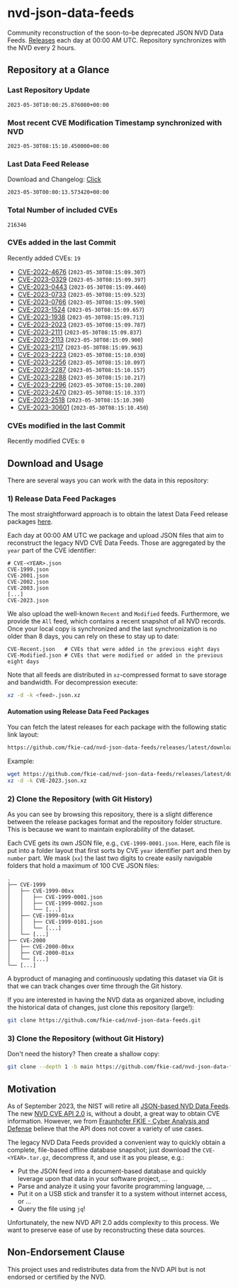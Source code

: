 # nvd-json-data-feeds

Community reconstruction of the soon-to-be deprecated JSON NVD Data Feeds. 
[Releases](https://github.com/fkie-cad/nvd-json-data-feeds/releases/latest) each day at 00:00 AM UTC.
Repository synchronizes with the NVD every 2 hours.

## Repository at a Glance

### Last Repository Update

```plain
2023-05-30T10:00:25.876080+00:00
```

### Most recent CVE Modification Timestamp synchronized with NVD

```plain
2023-05-30T08:15:10.450000+00:00
```

### Last Data Feed Release

Download and Changelog: [Click](https://github.com/fkie-cad/nvd-json-data-feeds/releases/latest)

```plain
2023-05-30T00:00:13.573420+00:00
```

### Total Number of included CVEs

```plain
216346
```

### CVEs added in the last Commit

Recently added CVEs: `19`

* [CVE-2022-4676](CVE-2022/CVE-2022-46xx/CVE-2022-4676.json) (`2023-05-30T08:15:09.307`)
* [CVE-2023-0329](CVE-2023/CVE-2023-03xx/CVE-2023-0329.json) (`2023-05-30T08:15:09.397`)
* [CVE-2023-0443](CVE-2023/CVE-2023-04xx/CVE-2023-0443.json) (`2023-05-30T08:15:09.460`)
* [CVE-2023-0733](CVE-2023/CVE-2023-07xx/CVE-2023-0733.json) (`2023-05-30T08:15:09.523`)
* [CVE-2023-0766](CVE-2023/CVE-2023-07xx/CVE-2023-0766.json) (`2023-05-30T08:15:09.590`)
* [CVE-2023-1524](CVE-2023/CVE-2023-15xx/CVE-2023-1524.json) (`2023-05-30T08:15:09.657`)
* [CVE-2023-1938](CVE-2023/CVE-2023-19xx/CVE-2023-1938.json) (`2023-05-30T08:15:09.713`)
* [CVE-2023-2023](CVE-2023/CVE-2023-20xx/CVE-2023-2023.json) (`2023-05-30T08:15:09.787`)
* [CVE-2023-2111](CVE-2023/CVE-2023-21xx/CVE-2023-2111.json) (`2023-05-30T08:15:09.837`)
* [CVE-2023-2113](CVE-2023/CVE-2023-21xx/CVE-2023-2113.json) (`2023-05-30T08:15:09.900`)
* [CVE-2023-2117](CVE-2023/CVE-2023-21xx/CVE-2023-2117.json) (`2023-05-30T08:15:09.963`)
* [CVE-2023-2223](CVE-2023/CVE-2023-22xx/CVE-2023-2223.json) (`2023-05-30T08:15:10.030`)
* [CVE-2023-2256](CVE-2023/CVE-2023-22xx/CVE-2023-2256.json) (`2023-05-30T08:15:10.097`)
* [CVE-2023-2287](CVE-2023/CVE-2023-22xx/CVE-2023-2287.json) (`2023-05-30T08:15:10.157`)
* [CVE-2023-2288](CVE-2023/CVE-2023-22xx/CVE-2023-2288.json) (`2023-05-30T08:15:10.217`)
* [CVE-2023-2296](CVE-2023/CVE-2023-22xx/CVE-2023-2296.json) (`2023-05-30T08:15:10.280`)
* [CVE-2023-2470](CVE-2023/CVE-2023-24xx/CVE-2023-2470.json) (`2023-05-30T08:15:10.337`)
* [CVE-2023-2518](CVE-2023/CVE-2023-25xx/CVE-2023-2518.json) (`2023-05-30T08:15:10.390`)
* [CVE-2023-30601](CVE-2023/CVE-2023-306xx/CVE-2023-30601.json) (`2023-05-30T08:15:10.450`)


### CVEs modified in the last Commit

Recently modified CVEs: `0`



## Download and Usage

There are several ways you can work with the data in this repository:

### 1) Release Data Feed Packages

The most straightforward approach is to obtain the latest Data Feed release packages [here](https://github.com/fkie-cad/nvd-json-data-feeds/releases/latest).

Each day at 00:00 AM UTC we package and upload JSON files that aim to reconstruct the legacy NVD CVE Data Feeds.
Those are aggregated by the `year` part of the CVE identifier:

```
# CVE-<YEAR>.json
CVE-1999.json
CVE-2001.json
CVE-2002.json
CVE-2003.json
[...]
CVE-2023.json
```

We also upload the well-known `Recent` and `Modified` feeds.
Furthermore, we provide the `All` feed, which contains a recent snapshot of all NVD records.
Once your local copy is synchronized and the last synchronization is no older than 8 days, you can rely on these to stay up to date:

```plain
CVE-Recent.json   # CVEs that were added in the previous eight days
CVE-Modified.json # CVEs that were modified or added in the previous eight days
```

Note that all feeds are distributed in `xz`-compressed format to save storage and bandwidth.
For decompression execute:

```sh
xz -d -k <feed>.json.xz
```


#### Automation using Release Data Feed Packages

You can fetch the latest releases for each package with the following static link layout:

```sh
https://github.com/fkie-cad/nvd-json-data-feeds/releases/latest/download/CVE-<YEAR>.json.xz
```

Example:

```sh
wget https://github.com/fkie-cad/nvd-json-data-feeds/releases/latest/download/CVE-2023.json.xz
xz -d -k CVE-2023.json.xz
```

### 2) Clone the Repository (with Git History)

As you can see by browsing this repository, there is a slight difference between the release packages format and the repository folder structure.
This is because we want to maintain explorability of the dataset.

Each CVE gets its own JSON file, e.g., `CVE-1999-0001.json`.
Here, each file is put into a folder layout that first sorts by CVE `year` identifier part and then by `number` part.
We mask (`xx`) the last two digits to create easily navigable folders that hold a maximum of 100 CVE JSON files:

```plain
.
├── CVE-1999
│   ├── CVE-1999-00xx
│   │   ├── CVE-1999-0001.json
│   │   ├── CVE-1999-0002.json
│   │   └── [...]
│   ├── CVE-1999-01xx
│   │   ├── CVE-1999-0101.json
│   │   └── [...]
│   └── [...]
├── CVE-2000
│   ├── CVE-2000-00xx
│   ├── CVE-2000-01xx
│   └── [...]
└── [...]
```

A byproduct of managing and continuously updating this dataset via Git is that we can track changes over time through the Git history.

If you are interested in having the NVD data as organized above, including the historical data of changes, just clone this repository (large!):

```sh
git clone https://github.com/fkie-cad/nvd-json-data-feeds.git
```

### 3) Clone the Repository (without Git History)

Don't need the history? Then create a shallow copy:

```sh
git clone --depth 1 -b main https://github.com/fkie-cad/nvd-json-data-feeds.git
```

## Motivation

As of September 2023, the NIST will retire all [JSON-based NVD Data Feeds](https://nvd.nist.gov/vuln/data-feeds#divRetirementBanner-1).
The new [NVD CVE API 2.0](https://nvd.nist.gov/developers/vulnerabilities) is, without a doubt, a great way to obtain CVE information.
However, we from [Fraunhofer FKIE - Cyber Analysis and Defense](https://www.fkie.fraunhofer.de/en/departments/cad.html) believe that the API does not cover a variety of use cases.

The legacy NVD Data Feeds provided a convenient way to quickly obtain a complete, file-based offline database snapshot; just download the `CVE-<YEAR>.tar.gz`, decompress it, and use it as you please, e.g.:

* Put the JSON feed into a document-based database and quickly leverage upon that data in your software project, ...
* Parse and analyze it using your favorite programming language, ...
* Put it on a USB stick and transfer it to a system without internet access, or ...
* Query the file using `jq`!

Unfortunately, the new NVD API 2.0 adds complexity to this process.
We want to preserve ease of use by reconstructing these data sources.

## Non-Endorsement Clause

This project uses and redistributes data from the NVD API but is not endorsed or certified by the NVD.